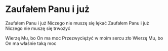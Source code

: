 # Zaufałem Panu i już

Zaufałem Panu i już
Niczego nie muszę się lękać
Zaufałem Panu i już
Niczego nie muszę się trwożyć

Wierzę Mu, bo On ma moc
Przezwyciężyć w moim sercu zło
Wierzę Mu, bo On ma właśnie taką moc



